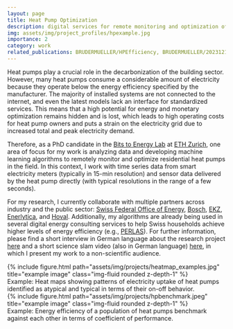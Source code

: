 ```yaml
---
layout: page
title: Heat Pump Optimization
description: digital services for remote monitoring and optimization of energy efficiency of residential heat pumps
img: assets/img/project_profiles/hpexample.jpg
importance: 2
category: work
related_publications: BRUDERMUELLER/HPEfficiency, BRUDERMUELLER/2023121734, BRUDERMUELLER/10.1145/3600100.3623731, BRUDERMUELLER/9961055
---
```


Heat pumps play a crucial role in the decarbonization of the building sector. However, many heat pumps consume a considerable amount of electricity because they operate below the energy efficiency specified by the manufacturer. The majority of installed systems are not connected to the internet, and even the latest models lack an interface for standardized services.  This means that a high potential for energy and monetary optimization remains hidden and is lost, which leads to high operating costs for heat pump owners and puts a strain on the electricity grid due to increased total and peak electricity demand.

Therefore, as a PhD candidate in the [Bits to Energy Lab](https://www.bitstoenergy.com) at [ETH Zurich](https://www.im.ethz.ch), one area of focus for my work is analyzing data and developing machine learning algorithms to remotely monitor and optimize residential heat pumps in the field. In this context, I work with time series data from smart electricity meters (typically in 15-min resolution) and sensor data delivered by the heat pump directly (with typical resolutions in the range of a few seconds). 

For my research, I currently collaborate with multiple partners across industry and the public sector: [Swiss Federal Office of Energy](https://www.bfe.admin.ch/bfe/de/home.html), [Bosch](https://www.bosch-homecomfort.com/ch/de/wohngebaeude/home/), [EKZ](https://www.ekz.ch/de/privatkunden.html), [Enerlytica](https://www.enerlytica.com/), and [Hoval](https://www.hoval.ch/). Additionally, my algorithms are already being used in several digital energy consulting services to help Swiss households achieve higher levels of energy efficiency (e.g., [PERLAS](https://perlas.ch/de/)). For further information, please find a short interview in German language about the research project [here](https://www.ekz.ch/de/blue/innovation/2023/KI-zur-waermepumpenoptimierung.html) and a short science slam video (also in German language) [here](https://youtu.be/JFSeshpIkeE?feature=shared), in which I present my work to a non-scientific audience. 

<div class="row">
    <div class="col-sm mt-3 mt-md-0">
        {% include figure.html path="assets/img/projects/heatmap_examples.jpg" title="example image" class="img-fluid rounded z-depth-1" %}
    </div>
</div>
<div class="caption">
    Example: Heat maps showing patterns of electricity uptake of heat pumps identified as atypical and typical in terms of their on-off behavior.
</div>

<div class="row">
    <div class="col-sm mt-3 mt-md-0">
        {% include figure.html path="assets/img/projects/hpbenchmark.jpeg" title="example image" class="img-fluid rounded z-depth-1" %}
    </div>
</div>
<div class="caption">
    Example: Energy efficiency of a population of heat pumps benchmark against each other in terms of coefficient of performance.
</div>